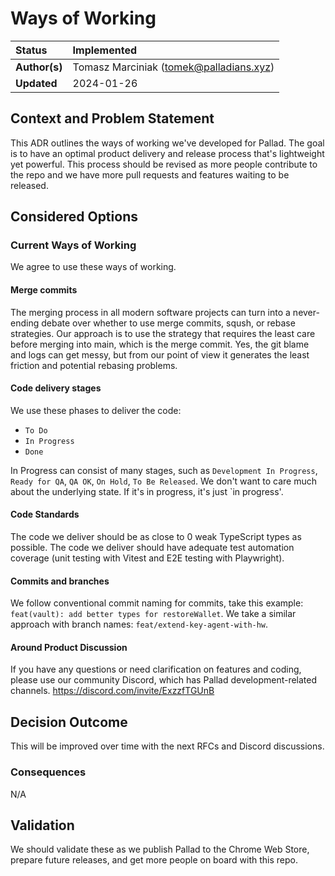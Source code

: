 # Ways of Working

| Status        | Implemented                                          |
:-------------- |:---------------------------------------------------- |
| **Author(s)** | Tomasz Marciniak (tomek@palladians.xyz)              |
| **Updated**   | 2024-01-26                                           |

## Context and Problem Statement

This ADR outlines the ways of working we've developed for Pallad. The goal is to have an optimal product delivery and release process that's lightweight yet powerful. This process should be revised as more people contribute to the repo and we have more pull requests and features waiting to be released.

## Considered Options

### Current Ways of Working

We agree to use these ways of working.

#### Merge commits

The merging process in all modern software projects can turn into a never-ending debate over whether to use merge commits, sqush, or rebase strategies. Our approach is to use the strategy that requires the least care before merging into main, which is the merge commit. Yes, the git blame and logs can get messy, but from our point of view it generates the least friction and potential rebasing problems.

#### Code delivery stages

We use these phases to deliver the code:
- `To Do`
- `In Progress`
- `Done`

In Progress can consist of many stages, such as `Development In Progress`, `Ready for QA`, `QA OK`, `On Hold`, `To Be Released`. We don't want to care much about the underlying state. If it's in progress, it's just `in progress'.

#### Code Standards

The code we deliver should be as close to 0 weak TypeScript types as possible. The code we deliver should have adequate test automation coverage (unit testing with Vitest and E2E testing with Playwright).

#### Commits and branches

We follow conventional commit naming for commits, take this example:
`feat(vault): add better types for restoreWallet`.
We take a similar approach with branch names:
`feat/extend-key-agent-with-hw`.

#### Around Product Discussion

If you have any questions or need clarification on features and coding, please use our community Discord, which has Pallad development-related channels.
https://discord.com/invite/ExzzfTGUnB

## Decision Outcome

This will be improved over time with the next RFCs and Discord discussions.

### Consequences

N/A

## Validation

We should validate these as we publish Pallad to the Chrome Web Store, prepare future releases, and get more people on board with this repo.
